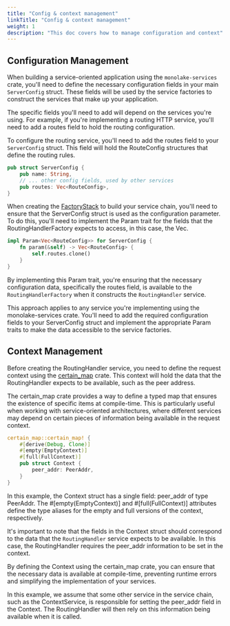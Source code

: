 ```yaml
---
title: "Config & context management"
linkTitle: "Config & context management"
weight: 1
description: "This doc covers how to manage configuration and context"
---
```


## Configuration Management

When building a service-oriented application using the `monolake-services` crate, you'll need to define the necessary configuration fields in your main `ServerConfig` struct. These fields will be used by the service factories to construct the services that make up your application.

The specific fields you'll need to add will depend on the services you're using. For example, if you're implementing a routing HTTP service, you'll need to add a routes field to hold the routing configuration.

To configure the routing service, you'll need to add the routes field to your `ServerConfig` struct. This field will hold the RouteConfig structures that define the routing rules.
```rust
pub struct ServerConfig {
    pub name: String,
    // ... other config fields, used by other services
    pub routes: Vec<RouteConfig>,
}
```

When creating the [FactoryStack](https://docs.rs/service-async/0.2.4/service_async/stack/struct.FactoryStack.html) to build your service chain, you'll need to ensure that the ServerConfig struct is used as the configuration parameter. To do this, you'll need to implement the Param trait for the fields that the RoutingHandlerFactory expects to access, in this case, the Vec<RouteConfig>.

```rust
impl Param<Vec<RouteConfig>> for ServerConfig {
    fn param(&self) -> Vec<RouteConfig> {
        self.routes.clone()
    }
}
```

By implementing this Param trait, you're ensuring that the necessary configuration data, specifically the routes field, is available to the `RoutingHandlerFactory` when it constructs the `RoutingHandler` service.

This approach applies to any service you're implementing using the monolake-services crate. You'll need to add the required configuration fields to your ServerConfig struct and implement the appropriate Param traits to make the data accessible to the service factories.

## Context Management

Before creating the RoutingHandler service, you need to define the request context using the [certain_map](https://docs.rs/certain-map/latest/certain_map/) crate. This context will hold the data that the RoutingHandler expects to be available, such as the peer address.

The certain_map crate provides a way to define a typed map that ensures the existence of specific items at compile-time. This is particularly useful when working with service-oriented architectures, where different services may depend on certain pieces of information being available in the request context.

```rust
certain_map::certain_map! {
    #[derive(Debug, Clone)]
    #[empty(EmptyContext)]
    #[full(FullContext)]
    pub struct Context {
        peer_addr: PeerAddr,
    }
}
```

In this example, the Context struct has a single field: peer_addr of type PeerAddr. The #[empty(EmptyContext)] and #[full(FullContext)] attributes define the type aliases for the empty and full versions of the context, respectively.

It's important to note that the fields in the Context struct should correspond to the data that the `RoutingHandler` service expects to be available. In this case, the RoutingHandler requires the peer_addr information to be set in the context.

By defining the Context using the certain_map crate, you can ensure that the necessary data is available at compile-time, preventing runtime errors and simplifying the implementation of your services.

In this example, we assume that some other service in the service chain, such as the ContextService, is responsible for setting the peer_addr field in the Context. The RoutingHandler will then rely on this information being available when it is called.
